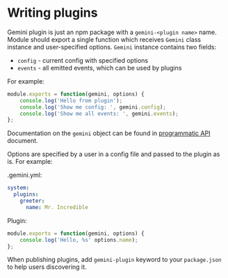 # Writing plugins

Gemini plugin is just an npm package with a `gemini-<plugin name>` name.
Module should export a single function which receives `Gemini` class instance
and user-specified options.
`Gemini` instance contains two fields:
* `config` - current config with specified options
* `events` - all emitted events, which can be used by plugins

For example:
```js
module.exports = function(gemini, options) {
    console.log('Hello from plugin');
    console.log('Show me config: ', gemini.config);
    console.log('Show me all events: ', gemini.events);
};
```

Documentation on the `gemini` object can be found in [programmatic
API](programmatic-api.md) document.

Options are specified by a user in a config file and passed to the plugin as
is. For example:

.gemini.yml:
```yaml
system:
  plugins:
    greeter:
      name: Mr. Incredible
```

Plugin:
```javascript
module.exports = function(gemini, options) {
    console.log('Hello, %s' options.name);
};

```

When publishing plugins, add `gemini-plugin` keyword to your `package.json` to
help users discovering it.
